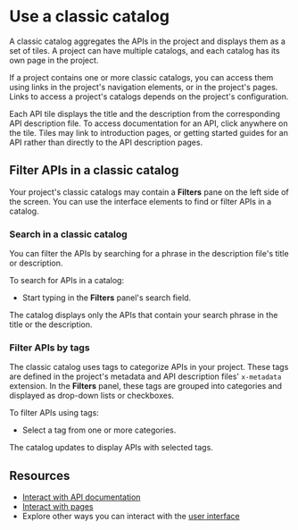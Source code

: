 # Use a classic catalog

A classic catalog aggregates the APIs in the project and displays them as a set of tiles.
A project can have multiple catalogs, and each catalog has its own page in the project.

If a project contains one or more classic catalogs, you can access them using links in the project's navigation elements, or in the project's pages.
Links to access a project's catalogs depends on the project's configuration.

Each API tile displays the title and the description from the corresponding API description file.
To access documentation for an API, click anywhere on the tile.
Tiles may link to introduction pages, or getting started guides for an API rather than directly to the API description pages.

## Filter APIs in a classic catalog

Your project's classic catalogs may contain a **Filters** pane on the left side of the screen.
You can use the interface elements to find or filter APIs in a catalog.

### Search in a classic catalog

You can filter the APIs by searching for a phrase in the description file's title or description.

To search for APIs in a catalog:

- Start typing in the **Filters** panel's search field.
  
The catalog displays only the APIs that contain your search phrase in the title or the description.

### Filter APIs by tags

The classic catalog uses tags to categorize APIs in your project.
These tags are defined in the project's metadata and API description files' `x-metadata` extension.
In the **Filters** panel, these tags are grouped into categories and displayed as drop-down lists or checkboxes.

To filter APIs using tags:

- Select a tag from one or more categories.

The catalog updates to display APIs with selected tags.

## Resources

- [Interact with API documentation](./interact-with-api.md)
- [Interact with pages](./interact-with-pages.md)
- Explore other ways you can interact with the [user interface](./index.md)